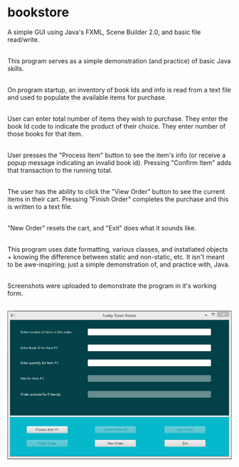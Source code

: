 # bookstore
A simple GUI using Java's FXML, Scene Builder 2.0, and basic file read/write.<br/><br/>

This program serves as a simple demonstration (and practice) of basic Java skills.<br/><br/>

On program startup, an inventory of book Ids and info is read from a text file and used to populate the available items for purchase.<br/><br/>

User can enter total number of items they wish to purchase. They enter the book Id code to indicate the product of their choice. They enter number of those books for that item.<br/><br/>

User presses the "Process Item" button to see the item's info (or receive a popup message indicating an invalid book id). Pressing "Confirm Item" adds that transaction to the running total.<br/><br/>

The user has the ability to click the "View Order" button to see the current items in their cart. Pressing "Finish Order" completes the purchase and this is written to a text file.<br/><br/>

"New Order" resets the cart, and "Exit" does what it sounds like.<br/><br/>

This program uses date formatting, various classes, and instatiated objects + knowing the difference between static and non-static, etc. It isn't meant to be awe-inspiring; just a simple demonstration of, and practice with, Java.<br/><br/>

Screenshots were uploaded to demonstrate the program in it's working form.<br/><br/>

![Alt text](/screenshot_01.png?raw=true "")

